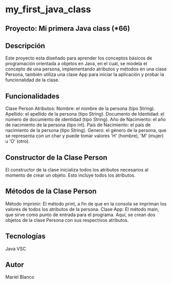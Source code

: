 # my_first_java_class

Proyecto: Mi primera Java class (*66)
---

## Descripción
Este proyecto esta diseñado para aprender los conceptos básicos de programación orientada a objetos en Java, en el cual, se modela el concepto de una persona, implementando atributos y métodos en una clase Persona, también utiliza una clase App para iniciar la aplicación y probar la funcionalidad de la clase.

## Funcionalidades
Clase Person
Atributos:
Nombre: el nombre de la persona (tipo String).
Apellido: el apellido de la persona (tipo String).
Documento de Identidad: el número de documento de identidad (tipo String).
Año de Nacimiento: el año de nacimiento de la persona (tipo int).
País de Nacimiento: el país de nacimiento de la persona (tipo String).
Genero: el género de la persona, que se representa con un char y puede tomar valores 'H' (hombre), 'M' (mujer) u 'O' (otro).

## Constructor de la Clase Person
El constructor de la clase inicializa todos los atributos necesarios al momento de crear un objeto. Esto incluye todos los atributos.

## Métodos de la Clase Person
Método imprimir: El método print, a fin de que en la consola se impriman los valores de todos los atributos de la persona.
Clase App: El método main, que sirve como punto de entrada para el programa. Aquí, se crean dos objetos de la clase Persona con sus respectivos atributos.

## Tecnologías
Java
VSC

## Autor
Mariel Blanco
